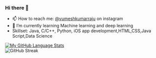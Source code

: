 
### Hi there 👋
- 📫 How to reach me: [@vumeshkumarraju](https://www.instagram.com/vumeshkumarraju/)  on instagram
- 🌱 I’m currently learning Machine learning and deep learning
- Skillset: Java, C/C++, Python, iOS app development,HTML,CSS,Java Script,Data Science


[![My GitHub Language Stats](https://github-readme-stats.vercel.app/api/top-langs/?username=vumeshkumarraju&langs_count=5&theme=omni)]()
  <br>
![GitHub Streak](http://github-readme-streak-stats.herokuapp.com?user=vumeshkumarraju&theme=omni)
 


